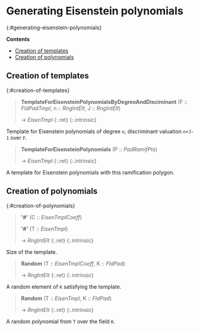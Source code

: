 # Generating Eisenstein polynomials
{:#generating-eisenstein-polynomials}



**Contents**
* [Creation of templates](#creation-of-templates)
* [Creation of polynomials](#creation-of-polynomials)

## Creation of templates
{:#creation-of-templates}

<a id="TemplateForEisensteinPolynomialsByDegreeAndDisciminant--FldPadTmpl--etc"></a><a id="TemplateForEisensteinPolynomialsByDegreeAndDisciminant--FldPadTmpl--RngIntElt--RngIntElt"></a><a id="TemplateForEisensteinPolynomialsByDegreeAndDisciminant"></a>
> **TemplateForEisensteinPolynomialsByDegreeAndDisciminant** (F :: *FldPadTmpl*, n :: *RngIntElt*, J :: *RngIntElt*)
> 
> -> *EisenTmpl*
> {:.ret}
{:.intrinsic}

Template for Eisenstein polynomials of degree `n`, discriminant valuation `n+J-1` over `F`.


<a id="TemplateForEisensteinPolynomials"></a><a id="TemplateForEisensteinPolynomials--PadRamifPts"></a>
> **TemplateForEisensteinPolynomials** (P :: *PadRamifPts*)
> 
> -> *EisenTmpl*
> {:.ret}
{:.intrinsic}

A template for Eisenstein polynomials with this ramification polygon.


## Creation of polynomials
{:#creation-of-polynomials}

<a id="#--EisenTmplCoeff"></a><a id="#--EisenTmpl"></a><a id="#"></a>
> **\'#\'** (C :: *EisenTmplCoeff*)
> 
> **\'#\'** (T :: *EisenTmpl*)
> 
> -> *RngIntElt*
> {:.ret}
{:.intrinsic}

Size of the template.




<a id="Random--EisenTmplCoeff--etc"></a><a id="Random"></a><a id="Random--EisenTmplCoeff--FldPad"></a>
> **Random** (T :: *EisenTmplCoeff*, K :: *FldPad*)
> 
> -> *RngIntElt*
> {:.ret}
{:.intrinsic}

A random element of `K` satisfying the template.


<a id="Random--EisenTmpl--etc"></a><a id="Random--EisenTmpl--FldPad"></a><a id="Random-2"></a>
> **Random** (T :: *EisenTmpl*, K :: *FldPad*)
> 
> -> *RngIntElt*
> {:.ret}
{:.intrinsic}

A random polynomial from `T` over the field `K`.


